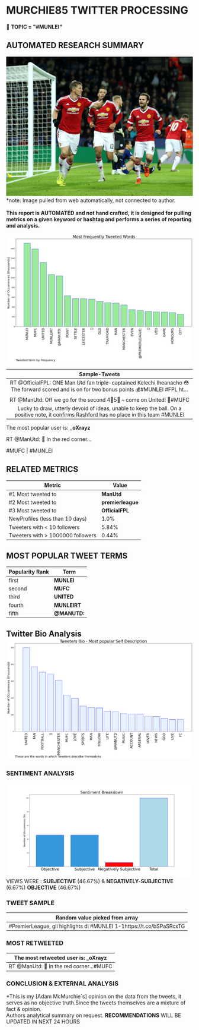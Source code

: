 # MURCHIE85 TWITTER PROCESSING 
&#x1F34E; **TOPIC = "#MUNLEI"**

## AUTOMATED RESEARCH SUMMARY

![image](assets/2022-04-02hashtagImage.png)*note: Image pulled from web automatically, not connected to author.
<br></br>
<b> This report is AUTOMATED and not hand crafted, it is designed for pulling metrics on a given keyword or hashtag and performs a series of reporting and analysis.</b>



![image](assets/2022-04-02TWEETS.png)



|                **Sample-Tweets**        |
| :-------------: |
| RT @OfficialFPL: ONE Man Utd fan triple-captained Kelechi Iheanacho 😳The forward scored and is on for two bonus points 💰#MUNLEI #FPL ht… |
| RT @ManUtd: Off we go for the second 4⃣5⃣ – come on United! 🗣#MUFC | #MUNLEI |
| Lucky to draw, utterly devoid of ideas, unable to keep the ball. On a positive note, it confirms Rashford has no place in this team #MUNLEI |

The most popular user is: **_oXrayz**
<div class="alert alert-block alert-danger"> RT @ManUtd: 🥊 In the red corner...

#MUFC | #MUNLEI</div>

## RELATED METRICS<br>
| Metric | Value |
| ------------- | ------------- |
| #1 Most tweeted to  | **ManUtd** |
| #2 Most tweeted to  | **premierleague** |
| #3 Most tweeted to  | **OfficialFPL** |
| NewProfiles (less than 10 days) | 1.0%  |
| Tweeters with < 10 followers  | 5.84%|
| Tweeters with > 1000000 followers  | 0.44%  |



## MOST POPULAR TWEET TERMS 


| Popularity Rank  | Term |
| ------------- | ------------- |
| first  | **MUNLEI**  |
| second  | **MUFC**  |
| third  | **UNITED** |
| fourth  | **MUNLEIRT**  |
| fifth  | **@MANUTD:**  |


## Twitter Bio Analysis![image](assets/2022-04-02BIO.png)
### SENTIMENT ANALYSIS
![image](assets/2022-04-02sentiment.png)
VIEWS WERE : **SUBJECTIVE**  (46.67%) & **NEGATIVELY-SUBJECTIVE** (6.67%) **OBJECTIVE** (46.67%)

### TWEET SAMPLE 
| Random value picked from array |
| ------------- |
|#PremierLeague, gli highlights di #MUNLEI 1-1https://t.co/bSPaSRcxTG |

### MOST RETWEETED 

| The most retweeted user is: **_oXrayz**  |
| ------------- |
| RT @ManUtd: 🥊 In the red corner...#MUFC | #MUNLEI |

### CONCLUSION & EXTERNAL ANALYSIS

*This is my [Adam McMurchie`s] opinion on the data from the tweets, it serves as no objective truth.Since the tweets themselves are a mixture of fact & opinion.<br>
Authors analytical summary on request.
**RECOMMENDATIONS** WILL BE UPDATED IN NEXT  24 HOURS <br>
